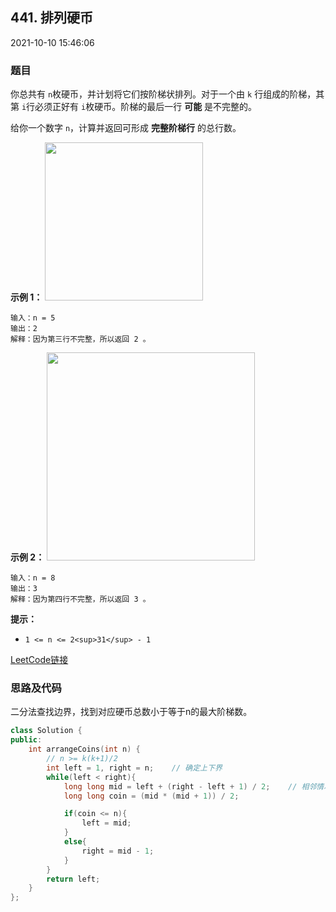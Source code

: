 ## 441. 排列硬币

2021-10-10 15:46:06

### 题目

你总共有 ``n``枚硬币，并计划将它们按阶梯状排列。对于一个由 ``k`` 行组成的阶梯，其第 ``i``行必须正好有 
``i``枚硬币。阶梯的最后一行 **可能** 是不完整的。

给你一个数字 ``n``，计算并返回可形成 **完整阶梯行** 的总行数。



**示例 1：**
<img alt="" src="https://assets.leetcode.com/uploads/2021/04/09/arrangecoins1-grid.jpg" style="width: 253px; height: 253px;" />
```
输入：n = 5
输出：2
解释：因为第三行不完整，所以返回 2 。
```

**示例 2：**
<img alt="" src="https://assets.leetcode.com/uploads/2021/04/09/arrangecoins2-grid.jpg" style="width: 333px; height: 333px;" />
```
输入：n = 8
输出：3
解释：因为第四行不完整，所以返回 3 。
```



**提示：**


- ``1 <= n <= 2<sup>31</sup> - 1``



[LeetCode链接](https://leetcode-cn.com/problems/arranging-coins/)

### 思路及代码

二分法查找边界，找到对应硬币总数小于等于n的最大阶梯数。

```cpp
class Solution {
public:
    int arrangeCoins(int n) {
        // n >= k(k+1)/2
        int left = 1, right = n;    // 确定上下界
        while(left < right){
            long long mid = left + (right - left + 1) / 2;    // 相邻情况取靠右一侧，有助于向左缩进
            long long coin = (mid * (mid + 1)) / 2;

            if(coin <= n){
                left = mid;
            }
            else{
                right = mid - 1;
            }
        }
        return left;
    }
};
```